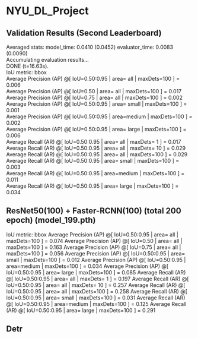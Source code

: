 # NYU_DL_Project

## Validation Results (Second Leaderboard)
Averaged stats: model_time: 0.0410 (0.0452)  evaluator_time: 0.0083 (0.0090)  
Accumulating evaluation results...  
DONE (t=16.63s).  
IoU metric: bbox  
 Average Precision  (AP) @[ IoU=0.50:0.95 | area=   all | maxDets=100 ] = 0.006  
 Average Precision  (AP) @[ IoU=0.50      | area=   all | maxDets=100 ] = 0.017  
 Average Precision  (AP) @[ IoU=0.75      | area=   all | maxDets=100 ] = 0.002  
 Average Precision  (AP) @[ IoU=0.50:0.95 | area= small | maxDets=100 ] = 0.001  
 Average Precision  (AP) @[ IoU=0.50:0.95 | area=medium | maxDets=100 ] = 0.002  
 Average Precision  (AP) @[ IoU=0.50:0.95 | area= large | maxDets=100 ] = 0.006  
 Average Recall     (AR) @[ IoU=0.50:0.95 | area=   all | maxDets=  1 ] = 0.017  
 Average Recall     (AR) @[ IoU=0.50:0.95 | area=   all | maxDets= 10 ] = 0.029  
 Average Recall     (AR) @[ IoU=0.50:0.95 | area=   all | maxDets=100 ] = 0.029  
 Average Recall     (AR) @[ IoU=0.50:0.95 | area= small | maxDets=100 ] = 0.003  
 Average Recall     (AR) @[ IoU=0.50:0.95 | area=medium | maxDets=100 ] = 0.011  
 Average Recall     (AR) @[ IoU=0.50:0.95 | area= large | maxDets=100 ] = 0.034  

## ResNet50(100) + Faster-RCNN(100) (total 200 epoch) (model_199.pth)
IoU metric: bbox
 Average Precision  (AP) @[ IoU=0.50:0.95 | area=   all | maxDets=100 ] = 0.074
 Average Precision  (AP) @[ IoU=0.50      | area=   all | maxDets=100 ] = 0.163
 Average Precision  (AP) @[ IoU=0.75      | area=   all | maxDets=100 ] = 0.056
 Average Precision  (AP) @[ IoU=0.50:0.95 | area= small | maxDets=100 ] = 0.012
 Average Precision  (AP) @[ IoU=0.50:0.95 | area=medium | maxDets=100 ] = 0.034
 Average Precision  (AP) @[ IoU=0.50:0.95 | area= large | maxDets=100 ] = 0.085
 Average Recall     (AR) @[ IoU=0.50:0.95 | area=   all | maxDets=  1 ] = 0.197
 Average Recall     (AR) @[ IoU=0.50:0.95 | area=   all | maxDets= 10 ] = 0.257
 Average Recall     (AR) @[ IoU=0.50:0.95 | area=   all | maxDets=100 ] = 0.258
 Average Recall     (AR) @[ IoU=0.50:0.95 | area= small | maxDets=100 ] = 0.031
 Average Recall     (AR) @[ IoU=0.50:0.95 | area=medium | maxDets=100 ] = 0.125
 Average Recall     (AR) @[ IoU=0.50:0.95 | area= large | maxDets=100 ] = 0.291


## Detr